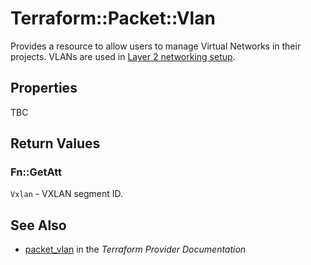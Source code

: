 # Terraform::Packet::Vlan

Provides a resource to allow users to manage Virtual Networks in their projects. VLANs are used in [Layer 2 networking setup](https://packet.kayako.com/article/57-layer-2-overview).

## Properties

TBC

## Return Values

### Fn::GetAtt

`Vxlan` - VXLAN segment ID.

## See Also

* [packet_vlan](https://www.terraform.io/docs/providers/packet/r/vlan.html) in the _Terraform Provider Documentation_